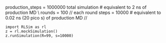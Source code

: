 production_steps = 1000000 total simulation # equivalent to 2 ns of production MD \\
rounds = 100 //
each round steps = 10000 # equivalent to 0.02 ns (20 pico s) of production MD //

```
import RLSim as rl
z = rl.mockSimulation()
z.runSimulation(R=99, s=10000)
```
